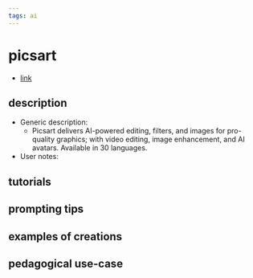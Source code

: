 ```yaml
---
tags: ai 
---
```



# picsart


* [link](https://picsart.com/ai-image-generator?irclickid=3cL0PbXiexyNRODU1u1eMRJXUkAVUFzFxy0UUA0&utm_source=Affiliate&utm_medium=Impact&irgwc=1&clickid=3cL0PbXiexyNRODU1u1eMRJXUkAVUFzFxy0UUA0&utm_campaign=11703)

## description
* Generic description: 
    * Picsart delivers AI-powered editing, filters, and images for pro-quality graphics; with video editing, image enhancement, and AI avatars. Available in 30 languages.
* User notes:

## tutorials

## prompting tips

## examples of creations 

## pedagogical use-case 